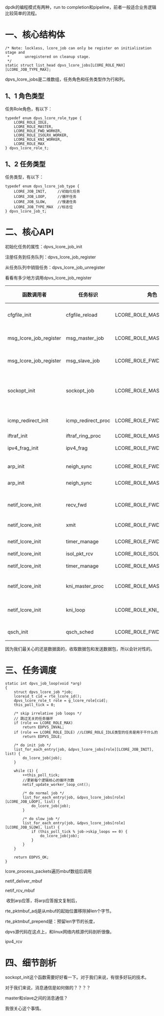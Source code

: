 dpdk的编程模式有两种，run to completion和pipeline，前者一般适合业务逻辑比较简单的流程。



# 一、核心结构体

```
/* Note: lockless, lcore_job can only be register on initialization stage and
 *       unregistered on cleanup stage.
 */
static struct list_head dpvs_lcore_jobs[LCORE_ROLE_MAX][LCORE_JOB_TYPE_MAX];
```

dpvs_lcore_jobs是二维数组，任务角色和任务类型作为行和列。

## 1、1 角色类型

任务Role角色，有以下：

```
typedef enum dpvs_lcore_role_type {
    LCORE_ROLE_IDLE,
    LCORE_ROLE_MASTER,
    LCORE_ROLE_FWD_WORKER,
    LCORE_ROLE_ISOLRX_WORKER,
    LCORE_ROLE_KNI_WORKER,
    LCORE_ROLE_MAX
} dpvs_lcore_role_t;
```



## 1、2 任务类型

任务类型，有以下：

```
typedef enum dpvs_lcore_job_type {
    LCORE_JOB_INIT,		//初始化任务
    LCORE_JOB_LOOP,		//循环任务
    LCORE_JOB_SLOW,		//慢速任务
    LCORE_JOB_TYPE_MAX	//标志位
} dpvs_lcore_job_t;
```



# 二、核心API

初始化任务的属性：dpvs_lcore_job_init

注册任务到任务队列：dpvs_lcore_job_register

从任务队列中销毁任务：dpvs_lcore_job_unregister



看看有多少地方调用dpvs_lcore_job_register

| 函数调用者             | 任务标识           | 角色                     | 类型           | 函数功能                   |
| ---------------------- | ------------------ | ------------------------ | -------------- | -------------------------- |
| cfgfile_init           | cfgfile_reload     | LCORE_ROLE_MASTER        | LCORE_JOB_LOOP | 尝试加载配置文件           |
| msg_lcore_job_register | msg_master_job     | LCORE_ROLE_MASTER        | LCORE_JOB_LOOP | master上消息处理           |
| msg_lcore_job_register | msg_slave_job      | LCORE_ROLE_FWD_WORKER    | LCORE_JOB_LOOP | slave上消息处理            |
| sockopt_init           | sockopt_job        | LCORE_ROLE_MASTER        | LCORE_JOB_LOOP | dpvs的控制面指令发送和接收 |
| icmp_redirect_init     | icmp_redirect_proc | LCORE_ROLE_FWD_WORKER    | LCORE_JOB_LOOP | icmp报文重定向             |
| iftraf_init            | iftraf_ring_proc   | LCORE_ROLE_MASTER        | LCORE_JOB_LOOP |                            |
| ipv4_frag_init         | ipv4_frag          | LCORE_ROLE_FWD_WORKER    | LCORE_JOB_SLOW | ip分片重组                 |
|                        |                    |                          |                |                            |
| arp_init               | neigh_sync         | LCORE_ROLE_FWD_WORKER    | LCORE_JOB_SLOW | 邻居信息同步               |
| arp_init               | neigh_sync         | LCORE_ROLE_MASTER        | LCORE_JOB_LOOP | 邻居信息同步               |
|                        |                    |                          |                |                            |
| netif_lcore_init       | recv_fwd           | LCORE_ROLE_FWD_WORKER    | LCORE_JOB_LOOP | 数据包接收和转发           |
| netif_lcore_init       | xmit               | LCORE_ROLE_FWD_WORKER    | LCORE_JOB_LOOP | 数据包发送                 |
| netif_lcore_init       | timer_manage       | LCORE_ROLE_FWD_WORKER    | LCORE_JOB_LOOP | 定时器管理                 |
| netif_lcore_init       | isol_pkt_rcv       | LCORE_ROLE_ISOLRX_WORKER | LCORE_JOB_LOOP | TODO                       |
| netif_lcore_init       | timer_manage       | LCORE_ROLE_MASTER        | LCORE_JOB_LOOP | 定时器管理                 |
| netif_lcore_init       | kni_master_proc    | LCORE_ROLE_MASTER        | LCORE_JOB_LOOP | 传送kni流量                |
| netif_lcore_init       | kni_loop           | LCORE_ROLE_KNI_WORKER    | LCORE_JOB_LOOP | 传达kni流量                |
|                        |                    |                          |                |                            |
| qsch_init              | qsch_sched         | LCORE_ROLE_FWD_WORKER    | LCORE_JOB_LOOP | 流量管理                   |

因为我们最关心的还是数据面的，收取数据包和发送数据包，所以会针对性的。



# 三、任务调度

```
static int dpvs_job_loop(void *arg)
{
    struct dpvs_lcore_job *job;
    lcoreid_t cid = rte_lcore_id();
    dpvs_lcore_role_t role = g_lcore_role[cid];
    this_poll_tick = 0;

    /* skip irrelative job loops */
	// 跳过无关的任务循环
    if (role == LCORE_ROLE_MAX)
        return EDPVS_INVAL;
    if (role == LCORE_ROLE_IDLE) //LCORE_ROLE_IDLE类型的任务是用于干什么的
        return EDPVS_IDLE;

    /* do init job */
    list_for_each_entry(job, &dpvs_lcore_jobs[role][LCORE_JOB_INIT], list) {
        do_lcore_job(job);
    }

    while (1) {
        ++this_poll_tick;
		//更新每个逻辑核心的循环次数
        netif_update_worker_loop_cnt();

        /* do normal job */
        list_for_each_entry(job, &dpvs_lcore_jobs[role][LCORE_JOB_LOOP], list) {
            do_lcore_job(job);
        }

        /* do slow job */
        list_for_each_entry(job, &dpvs_lcore_jobs[role][LCORE_JOB_SLOW], list) {
            if (this_poll_tick % job->skip_loops == 0) {
                do_lcore_job(job);
            }
        }
    }

    return EDPVS_OK;
}
```



lcore_process_packets遍历mbuf数组后调用

netif_deliver_mbuf

netif_rcv_mbuf

​	收到arp应答，将arp应答报文复制后，

rte_pktmbuf_adj是从mbuf的起始位置移除掉len个字节。

rte_pktmbuf_prepend是：预留len字节的长度，



dpvs源代码在这点上，和linux网络内核源代码剖析很像。

ipv4_rcv

# 四、细节剖析

sockopt_init这个函数需要好好看一下。对于我们来说，有很多好玩的技术。

对于我们来说，消息通信是如何做的？？？？

master和slave之间的消息通信？

我很关心这个事情。